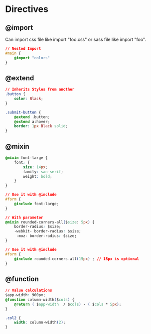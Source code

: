 # Directives

## @import

 Can import css file like import "foo.css" or sass file like import "foo".

```css
// Nested Import
#main {
    @import "colors"
}
```

## @extend

```css
// Inherits Styles from another
.button {
    color: Black;
}

.submit-button {
    @extend .button;
    @extend a:hover;
    border: 1px Black solid;
}
```

## @mixin

```css
@mixin font-large {
    font: {
        size: 14px;
        family: san-serif;
        weight: bold;
    }
}

// Use it with @include
#form {
    @include font-large;
}

// With parameter
@mixin rounded-corners-all($size: 5px) {
    border-radius: $size;
    -webkit- border-radius: $size;
     -moz- border-radius: $size;
}

// Use it with @include
#form {
    @include rounded-corners-all(15px) ; // 15px is optional
}
```

## @function

```css
// Value calculations
$app-width: 900px;
@function column-width($cols) {
    @return ( $app-width  / $cols) - ( $cols * 5px);
}

.col2 {
    width: column-width(2);
}
```

